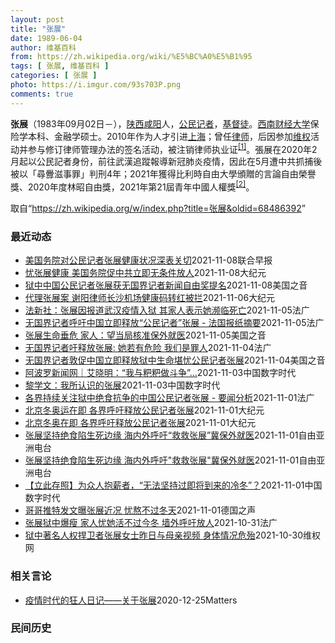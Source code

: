 ```yaml
---
layout: post
title: "张展"
date: 1989-06-04
author: 维基百科
from: https://zh.wikipedia.org/wiki/%E5%BC%A0%E5%B1%95
tags: [ 张展, 维基百科 ]
categories: [ 张展 ]
photo: https://i.imgur.com/93s703P.png
comments: true
---
```

<div class="mw-parser-output">

<p><b>张展</b>（1983年09月02日<span class="useeditintro" title="Template:BLP editintro">－</span>），<a href="/wiki/%E9%99%95%E8%A5%BF" class="mw-redirect" title="陕西">陕西</a><a href="/wiki/%E5%92%B8%E9%98%B3" class="mw-redirect" title="咸阳">咸阳</a>人，<a href="/wiki/%E5%85%AC%E6%B0%91%E8%A8%98%E8%80%85" class="mw-redirect" title="公民記者">公民记者</a>，<a href="/wiki/%E5%9F%BA%E7%9D%A3%E5%BE%92" title="基督徒">基督徒</a>。<a href="/wiki/%E8%A5%BF%E5%8D%97%E8%B4%A2%E7%BB%8F%E5%A4%A7%E5%AD%A6" title="西南财经大学">西南财经大学</a>保险学本科、金融学硕士。2010年作为人才引进<a href="/wiki/%E4%B8%8A%E6%B5%B7" class="mw-redirect" title="上海">上海</a>；曾任<a href="/wiki/%E5%BE%8B%E5%B8%88" class="mw-redirect" title="律师">律师</a>，后因参加<a href="/wiki/%E7%BB%B4%E6%9D%83" class="mw-redirect" title="维权">维权</a>活动并参与修订律师管理办法的签名活动，被注销律师执业证<sup id="cite_ref-1" class="reference"><a href="#cite_note-1">[1]</a></sup>。張展在2020年2月起以公民記者身份，前往武漢追蹤報導新冠肺炎疫情，因此在5月遭中共抓捕後被以「尋釁滋事罪」判刑4年；2021年獲得比利時自由大學頒贈的言論自由榮譽獎、2020年度林昭自由獎，2021年第21屆青年中國人權獎<sup id="cite_ref-2" class="reference"><a href="#cite_note-2">[2]</a></sup>。
</p>
</div><noscript><img src="//zh.wikipedia.org/wiki/Special:CentralAutoLogin/start?type=1x1" alt="" title="" width="1" height="1" style="border: none; position: absolute;"></noscript>
<div class="printfooter">取自“<a dir="ltr" href="https://zh.wikipedia.org/w/index.php?title=张展&amp;oldid=68486392">https://zh.wikipedia.org/w/index.php?title=张展&amp;oldid=68486392</a>”</div><div id="recent-news"><h3>最近动态</h3><ul><li><a href="https://nodebe4.github.io/waimei/2021-11-08/%E7%BE%8E%E5%9B%BD%E5%8A%A1%E9%99%A2%E5%AF%B9%E5%85%AC%E6%B0%91%E8%AE%B0%E8%80%85%E5%BC%A0%E5%B1%95%E5%81%A5%E5%BA%B7%E7%8A%B6%E5%86%B5%E6%B7%B1%E8%A1%A8%E5%85%B3%E5%88%87" title="美国务院对公民记者张展健康状况深表关切—— 美国国务院昨天（8日）说，正在服刑的中国公民记者张展健康状况恶化，对此深表关切。 据路透社报道，国务院发言人普莱斯告诉记者：“我们一再对拘留事件的任意...">美国务院对公民记者张展健康状况深表关切</a><time>2021-11-08</time><a class="tag">联合早报</a></li>
<li><a href="https://nodebe4.github.io/waimei/2021-11-08/%E5%BF%A7%E5%BC%A0%E5%B1%95%E5%81%A5%E5%BA%B7-%E7%BE%8E%E5%9B%BD%E5%8A%A1%E9%99%A2%E4%BF%83%E4%B8%AD%E5%85%B1%E7%AB%8B%E5%8D%B3%E6%97%A0%E6%9D%A1%E4%BB%B6%E6%94%BE%E4%BA%BA" title="忧张展健康 美国务院促中共立即无条件放人—— 【大纪元2021年11月09日讯】（大纪元记者张婷综合报导）美国国务院周一（11月8日）表示，对被中共拘留的中国公民记者张展的健康状况深表关切，并敦...">忧张展健康 美国务院促中共立即无条件放人</a><time>2021-11-08</time><a class="tag">大纪元</a></li>
<li><a href="https://nodebe4.github.io/waimei/2021-11-08/%E7%8B%B1%E4%B8%AD%E4%B8%AD%E5%9B%BD%E5%85%AC%E6%B0%91%E8%AE%B0%E8%80%85%E5%BC%A0%E5%B1%95%E8%8E%B7%E6%97%A0%E5%9B%BD%E7%95%8C%E8%AE%B0%E8%80%85%E6%96%B0%E9%97%BB%E8%87%AA%E7%94%B1%E5%A5%96%E6%8F%90%E5%90%8D" title="狱中中国公民记者张展获无国界记者新闻自由奖提名—— Mon, 08 Nov 2021 15:36:55 GMT 中国公民记者张展 (照片来源：无国界记者网站) 因深入武汉报道新冠病毒疫情初期情况...">狱中中国公民记者张展获无国界记者新闻自由奖提名</a><time>2021-11-08</time><a class="tag">美国之音</a></li>
<li><a href="https://nodebe4.github.io/waimei/2021-11-06/%E4%BB%A3%E7%90%86%E5%BC%A0%E5%B1%95%E6%A1%88-%E8%B0%A2%E9%98%B3%E5%BE%8B%E5%B8%88%E9%95%BF%E6%B2%99%E6%9C%BA%E5%9C%BA%E5%81%A5%E5%BA%B7%E7%A0%81%E8%BD%AC%E7%BA%A2%E8%A2%AB%E6%8B%A6" title="代理张展案 谢阳律师长沙机场健康码转红被拦—— 【大纪元2021年11月07日讯】（大纪元记者李新安采访报导）709律师谢阳近期代理张展案，日前却遭当地警方劝阻不要去上海，当他决心出行时健康码突...">代理张展案 谢阳律师长沙机场健康码转红被拦</a><time>2021-11-06</time><a class="tag">大纪元</a></li>
<li><a href="https://nodebe4.github.io/waimei/2021-11-05/%E6%B3%95%E6%96%B0%E7%A4%BE-%E5%BC%A0%E5%B1%95%E5%9B%A0%E6%8A%A5%E9%81%93%E6%AD%A6%E6%B1%89%E7%96%AB%E6%83%85%E5%85%A5%E7%8B%B1-%E5%85%B6%E5%AE%B6%E4%BA%BA%E8%A1%A8%E7%A4%BA%E5%A5%B9%E6%BF%92%E4%B8%B4%E6%AD%BB%E4%BA%A1" title="法新社：张展因报道武汉疫情入狱 其家人表示她濒临死亡—— 05/11/2021 - 14:12 Array 法新社报道，因报道武汉疫情而被重判入狱的中国公民记者张展，其家人表示她因绝食，身体状况...">法新社：张展因报道武汉疫情入狱 其家人表示她濒临死亡</a><time>2021-11-05</time><a class="tag">法广</a></li>
<li><a href="https://nodebe4.github.io/waimei/2021-11-05/%E6%97%A0%E5%9B%BD%E7%95%8C%E8%AE%B0%E8%80%85%E5%91%BC%E5%90%81%E4%B8%AD%E5%9B%BD%E7%AB%8B%E5%8D%B3%E9%87%8A%E6%94%BE-%E5%85%AC%E6%B0%91%E8%AE%B0%E8%80%85-%E5%BC%A0%E5%B1%95-%E6%B3%95%E5%9B%BD%E6%8A%A5%E7%BA%B8%E6%91%98%E8%A6%81" title="无国界记者呼吁中国立即释放“公民记者”张展 - 法国报纸摘要—— 05/11/2021 - 11:46 Array 无国界记者组织呼吁国际社会施压中国，立即释放因报道武汉疫情而获刑的 “公民记者...">无国界记者呼吁中国立即释放“公民记者”张展 - 法国报纸摘要</a><time>2021-11-05</time><a class="tag">法广</a></li>
<li><a href="https://nodebe4.github.io/waimei/2021-11-05/%E5%BC%A0%E5%B1%95%E7%94%9F%E5%91%BD%E5%9E%82%E5%8D%B1-%E5%AE%B6%E4%BA%BA-%E6%9C%9B%E5%BD%93%E5%B1%80%E6%A0%B8%E5%87%86%E4%BF%9D%E5%A4%96%E5%B0%B1%E5%8C%BB" title="张展生命垂危 家人：望当局核准保外就医—— Thu, 04 Nov 2021 17:50:35 GMT 一位香港活动人士在中联办前抗议要求释放张展等人（资料照：2020年12月28日） 张展生命...">张展生命垂危 家人：望当局核准保外就医</a><time>2021-11-05</time><a class="tag">美国之音</a></li>
<li><a href="https://nodebe4.github.io/waimei/2021-11-04/%E6%97%A0%E5%9B%BD%E7%95%8C%E8%AE%B0%E8%80%85%E5%90%81%E9%87%8A%E6%94%BE%E5%BC%A0%E5%B1%95-%E5%A5%B9%E8%8B%A5%E6%9C%89%E5%8D%B1%E9%99%A9-%E6%88%91%E4%BB%AC%E6%98%AF%E7%BD%AA%E4%BA%BA" title="无国界记者吁释放张展: 她若有危险 我们是罪人—— 04/11/2021 - 22:09 Array 11月4日，无国界记者发声明，呼吁北京当局立即释放张展。公民记者陈秋实也为张展发声，称“如果...">无国界记者吁释放张展: 她若有危险 我们是罪人</a><time>2021-11-04</time><a class="tag">法广</a></li>
<li><a href="https://nodebe4.github.io/waimei/2021-11-04/%E6%97%A0%E5%9B%BD%E7%95%8C%E8%AE%B0%E8%80%85%E6%95%A6%E4%BF%83%E4%B8%AD%E5%9B%BD%E7%AB%8B%E5%8D%B3%E9%87%8A%E6%94%BE%E7%8B%B1%E4%B8%AD%E7%94%9F%E5%91%BD%E5%A0%AA%E5%BF%A7%E5%85%AC%E6%B0%91%E8%AE%B0%E8%80%85%E5%BC%A0%E5%B1%95" title="无国界记者敦促中国立即释放狱中生命堪忧公民记者张展—— Thu, 04 Nov 2021 14:50:41 GMT 中国公民记者张展 (照片来源：无国界记者网站) 在全球范围为新闻自由发声的非政...">无国界记者敦促中国立即释放狱中生命堪忧公民记者张展</a><time>2021-11-04</time><a class="tag">美国之音</a></li>
<li><a href="https://nodebe4.github.io/waimei/2021-11-03/%E9%98%BF%E6%B3%A2%E7%BD%97%E6%96%B0%E9%97%BB%E7%BD%91-%E8%89%BE%E6%99%93%E6%98%8E-%E6%88%91%E4%B8%8E%E7%B2%91%E7%B2%91%E5%81%9A%E6%96%97%E4%BA%89" title="阿波罗新闻网｜艾晓明：“我与粑粑做斗争”…—— 昨天我转发了张展哥哥的一些话，他说：“她那么倔强，我觉得她可能活不了太久了。”他还转发了一张张展的照片，摄于2007年，一张类似春游的照片。张展，...">阿波罗新闻网｜艾晓明：“我与粑粑做斗争”…</a><time>2021-11-03</time><a class="tag">中国数字时代</a></li>
<li><a href="https://nodebe4.github.io/waimei/2021-11-03/%E9%BB%8E%E5%AD%A6%E6%96%87-%E6%88%91%E6%89%80%E8%AE%A4%E8%AF%86%E7%9A%84%E5%BC%A0%E5%B1%95" title="黎学文：我所认识的张展—— 这是一篇迟到的文章。张展现在危在旦夕，希望更多的人了解她，关注她，声援她。 在武汉疫情之前，我在推上就看到张展在街头举伞抗*争而被X拘的报道，开始关注她，我当时并不知...">黎学文：我所认识的张展</a><time>2021-11-03</time><a class="tag">中国数字时代</a></li>
<li><a href="https://nodebe4.github.io/waimei/2021-11-01/%E5%90%84%E7%95%8C%E6%8C%81%E7%BB%AD%E5%85%B3%E6%B3%A8%E7%8B%B1%E4%B8%AD%E7%BB%9D%E9%A3%9F%E6%8A%97%E4%BA%89%E7%9A%84%E4%B8%AD%E5%9B%BD%E5%85%AC%E6%B0%91%E8%AE%B0%E8%80%85%E5%BC%A0%E5%B1%95-%E8%A6%81%E9%97%BB%E5%88%86%E6%9E%90" title="各界持续关注狱中绝食抗争的中国公民记者张展 - 要闻分析—— 01/11/2021 - 22:48 Array 长期呼吁释放张展的人权活动人士王剑虹10月30日在社群平台脸书中发出微信对话内容，...">各界持续关注狱中绝食抗争的中国公民记者张展 - 要闻分析</a><time>2021-11-01</time><a class="tag">法广</a></li>
<li><a href="https://nodebe4.github.io/waimei/2021-11-01/%E5%8C%97%E4%BA%AC%E5%86%AC%E5%A5%A5%E8%BF%90%E5%9C%A8%E5%8D%B3-%E5%90%84%E7%95%8C%E5%91%BC%E5%90%81%E9%87%8A%E6%94%BE%E5%85%AC%E6%B0%91%E8%AE%B0%E8%80%85%E5%BC%A0%E5%B1%95" title="北京冬奥运在即 各界呼吁释放公民记者张展—— 【大纪元2021年11月02日讯】（大纪元记者易如、林岑心采访报导）北京冬奥运在即，中国公民记者张展的哥哥张举近日在推特上发文分享张展近况，他担忧张...">北京冬奥运在即 各界呼吁释放公民记者张展</a><time>2021-11-01</time><a class="tag">大纪元</a></li>
<li><a href="https://nodebe4.github.io/waimei/2021-11-01/%E5%8C%97%E4%BA%AC%E5%86%AC%E5%A5%A5%E5%9C%A8%E5%8D%B3-%E5%90%84%E7%95%8C%E5%91%BC%E5%90%81%E9%87%8A%E6%94%BE%E5%85%AC%E6%B0%91%E8%AE%B0%E8%80%85%E5%BC%A0%E5%B1%95" title="北京冬奥在即 各界呼吁释放公民记者张展—— 【大纪元2021年11月02日讯】（大纪元记者易如、林岑心采访报导）北京冬奥运在即，中国公民记者张展的哥哥张举近日在推特上发文分享张展近况，他担忧张展...">北京冬奥在即 各界呼吁释放公民记者张展</a><time>2021-11-01</time><a class="tag">大纪元</a></li>
<li><a href="https://nodebe4.github.io/waimei/2021-11-01/%E5%BC%A0%E5%B1%95%E5%9D%9A%E6%8C%81%E7%BB%9D%E9%A3%9F%E9%99%B7%E7%94%9F%E6%AD%BB%E8%BE%B9%E7%BC%98-%E6%B5%B7%E5%86%85%E5%A4%96%E5%91%BC%E5%90%81-%E6%95%91%E6%95%91%E5%BC%A0%E5%B1%95-%E5%86%80%E4%BF%9D%E5%A4%96%E5%B0%B1%E5%8C%BB" title="张展坚持绝食陷生死边缘 海内外呼吁“救救张展”冀保外就医—— 去年武汉疫情期间，中国官方封锁各种消息渠道，然而多名公民记者亲赴武汉，向外界披露武汉封城期间的实况。其中，公民记者张展去年5月被捕后...">张展坚持绝食陷生死边缘   海内外呼吁“救救张展”冀保外就医</a><time>2021-11-01</time><a class="tag">自由亚洲电台</a></li>
<li><a href="https://nodebe4.github.io/waimei/2021-11-01/%E5%BC%A0%E5%B1%95%E5%9D%9A%E6%8C%81%E7%BB%9D%E9%A3%9F%E9%99%B7%E7%94%9F%E6%AD%BB%E8%BE%B9%E7%BC%98-%E6%B5%B7%E5%86%85%E5%A4%96%E5%91%BC%E5%90%81-%E6%95%91%E6%95%91%E5%BC%A0%E5%B1%95-%E5%86%80%E4%BF%9D%E5%A4%96%E5%B0%B1%E5%8C%BB" title="张展坚持绝食陷生死边缘 海内外呼吁”救救张展”冀保外就医—— 去年武汉疫情期间，中国官方封锁各种消息渠道，然而多名公民记者亲赴武汉，向外界披露武汉封城期间的实况。其中，公民记者张展去年五月被捕后...">张展坚持绝食陷生死边缘   海内外呼吁"救救张展"冀保外就医</a><time>2021-11-01</time><a class="tag">自由亚洲电台</a></li>
<li><a href="https://nodebe4.github.io/waimei/2021-11-01/%E7%AB%8B%E6%AD%A4%E5%AD%98%E7%85%A7-%E4%B8%BA%E4%BC%97%E4%BA%BA%E6%8A%B1%E8%96%AA%E8%80%85-%E6%97%A0%E6%B3%95%E5%9D%9A%E6%8C%81%E8%BF%87%E5%8D%B3%E5%B0%86%E5%88%B0%E6%9D%A5%E7%9A%84%E5%86%B7%E5%86%AC" title="【立此存照】为众人抱薪者，“无法坚持过即将到来的冷冬”？—— 中国公民记者张展因2020年初在武汉封城期间进行公民记者报导，遭当局以“寻衅滋事”判刑4年。今年8月，张展因在狱中继续半绝食抗议，面...">【立此存照】为众人抱薪者，“无法坚持过即将到来的冷冬”？</a><time>2021-11-01</time><a class="tag">中国数字时代</a></li>
<li><a href="https://nodebe4.github.io/waimei/2021-11-01/%E5%93%A5%E5%93%A5%E6%8E%A8%E7%89%B9%E5%8F%91%E6%96%87%E6%9B%9D%E5%BC%A0%E5%B1%95%E8%BF%91%E5%86%B5-%E5%BF%A7%E7%86%AC%E4%B8%8D%E8%BF%87%E5%86%AC%E5%A4%A9" title="哥哥推特发文曝张展近况 忧熬不过冬天—— 2021-11-01T06:04:47.552Z 张展被捕关押至今已一年半，他的哥哥近日在推特上发文透露，张展体重已不到40公斤。 (德国之声中文网) ...">哥哥推特发文曝张展近况  忧熬不过冬天</a><time>2021-11-01</time><a class="tag">德国之声</a></li>
<li><a href="https://nodebe4.github.io/waimei/2021-10-31/%E5%BC%A0%E5%B1%95%E7%8B%B1%E4%B8%AD%E7%88%86%E7%98%A6-%E5%AE%B6%E4%BA%BA%E5%BF%A7%E5%A5%B9%E6%B4%BB%E4%B8%8D%E8%BF%87%E4%BB%8A%E5%86%AC-%E5%A2%99%E5%A4%96%E5%91%BC%E5%90%81%E6%94%BE%E4%BA%BA" title="张展狱中爆瘦 家人忧她活不过今冬 墙外呼吁放人—— 31/10/2021 - 13:05 Array 张展的哥哥ZhangJu昨天10月30日发推说：“张展身高177cm，目前体重不足40kg。...">张展狱中爆瘦 家人忧她活不过今冬 墙外呼吁放人</a><time>2021-10-31</time><a class="tag">法广</a></li>
<li><a href="https://nodebe4.github.io/waimei/2021-10-30/%E7%8B%B1%E4%B8%AD%E8%91%97%E5%90%8D%E4%BA%BA%E6%9D%83%E6%8D%8D%E5%8D%AB%E8%80%85%E5%BC%A0%E5%B1%95%E5%A5%B3%E5%A3%AB%E6%98%A8%E6%97%A5%E4%B8%8E%E6%AF%8D%E4%BA%B2%E8%A7%86%E9%A2%91-%E8%BA%AB%E4%BD%93%E6%83%85%E5%86%B5%E5%8D%B1%E6%AE%86" title="狱中著名人权捍卫者张展女士昨日与母亲视频 身体情况危殆—— （维权网信息中心报道）2021年10月30日，本网获悉：狱中著名人权捍卫者张展女士昨日（10月29日）与母亲视频，身体情况危殆。张展母...">狱中著名人权捍卫者张展女士昨日与母亲视频  身体情况危殆</a><time>2021-10-30</time><a class="tag">维权网</a></li>
</ul></div><div id="open-opinion"><h3>相关言论</h3><ul><li><a href="https://nodebe4.github.io/opinion/2020-12-25/%E7%96%AB%E6%83%85%E6%97%B6%E4%BB%A3%E7%9A%84%E7%8B%82%E4%BA%BA%E6%97%A5%E8%AE%B0-%E5%85%B3%E4%BA%8E%E5%BC%A0%E5%B1%95/" title="AI XIAOMING">疫情时代的狂人日记——关于张展</a><time>2020-12-25</time><a class="tag">Matters</a></li>
</ul></div><div id="mjls-record"><h3>民间历史</h3><ul></ul></div>